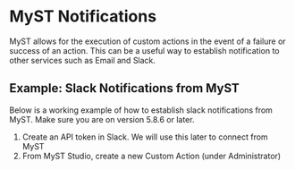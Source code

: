 # MyST Notifications

MyST allows for the execution of custom actions in the event of a failure or success of an action.
This can be a useful way to establish notification to other services such as Email and Slack.

## Example: Slack Notifications from MyST

Below is a working example of how to establish slack notifications from MyST.
Make sure you are on version 5.8.6 or later.

1. Create an API token in Slack. We will use this later to connect from MyST
2. From MyST Studio, create a new Custom Action (under Administrator)